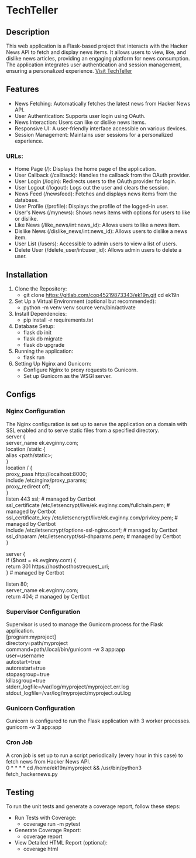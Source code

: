 # TechTeller
## Description
This web application is a Flask-based project that interacts with the Hacker News API to fetch and display news items. It allows users to view, like, and dislike news articles, providing an engaging platform for news consumption. The application integrates user authentication and session management, ensuring a personalized experience.
[Visit TechTeller](https://ek.evginny.com/)
## Features
* News Fetching: Automatically fetches the latest news from Hacker News API.
* User Authentication: Supports user login using OAuth.
* News Interaction: Users can like or dislike news items.
* Responsive UI: A user-friendly interface accessible on various devices.
* Session Management: Maintains user sessions for a personalized experience.

### URLs:
* Home Page (/): Displays the home page of the application.
* User Callback (/callback): Handles the callback from the OAuth provider.
* User Login (/login): Redirects users to the OAuth provider for login.
* User Logout (/logout): Logs out the user and clears the session.
* News Feed (/newsfeed): Fetches and displays news items from the database.
* User Profile (/profile): Displays the profile of the logged-in user.
* User's News (/mynews): Shows news items with options for users to like or dislike.
* Like News (/like_news/int:news_id): Allows users to like a news item.
* Dislike News (/dislike_news/int:news_id): Allows users to dislike a news item.
* User List (/users): Accessible to admin users to view a list of users.
* Delete User (/delete_user/int:user_id): Allows admin users to delete a user.

## Installation
1. Clone the Repository: 
    * git clone https://gitlab.com/cop45219873343/ek19n.git cd ek19n
2. Set Up a Virtual Environment (optional but recommended):
    * python -m venv venv source venv/bin/activate
3.  Install Dependencies:
    * pip install -r requirements.txt
4.  Database Setup: 
    * flask db init
    * flask db migrate
    * flask db upgrade
5. Running the application:
    * flask run
6. Setting Up Nginx and Gunicorn:
    * Configure Nginx to proxy requests to Gunicorn.
    * Set up Gunicorn as the WSGI server.

## Configs
### Nginx Configuration
  
The Nginx configuration is set up to serve the application on a domain with SSL enabled and to serve static files from a specified directory.  
server {  
server_name ek.evginny.com;  
location /static {  
alias <path/static>;  
}  
location / {  
proxy_pass http://localhost:8000;  
include /etc/nginx/proxy_params;  
proxy_redirect off;  
}  
listen 443 ssl; # managed by Certbot  
ssl_certificate /etc/letsencrypt/live/ek.evginny.com/fullchain.pem; # managed by Certbot  
ssl_certificate_key /etc/letsencrypt/live/ek.evginny.com/privkey.pem; # managed by Certbot  
include /etc/letsencrypt/options-ssl-nginx.conf; # managed by Certbot  
ssl_dhparam /etc/letsencrypt/ssl-dhparams.pem; # managed by Certbot  
}  


server {  
if ($host = ek.evginny.com) {  
return 301 https://hosthosthostrequest_uri;  
} # managed by Certbot  

listen 80;  
server_name ek.evginny.com;  
return 404; # managed by Certbot  

### Supervisor Configuration
Supervisor is used to manage the Gunicorn process for the Flask application.  
[program:myproject]  
directory=path/myproject  
command=path/.local/bin/gunicorn -w 3 app:app  
user=username  
autostart=true  
autorestart=true  
stopasgroup=true  
killasgroup=true  
stderr_logfile=/var/log/myproject/myproject.err.log  
stdout_logfile=/var/log/myproject/myproject.out.log  
### Gunicorn Configuration
Gunicorn is configured to run the Flask application with 3 worker processes.  
gunicorn -w 3 app:app  
### Cron Job
A cron job is set up to run a script periodically (every hour in this case) to fetch news from Hacker News API.  
0 * * * * cd /home/ek19n/myproject && /usr/bin/python3 fetch_hackernews.py

## Testing
To run the unit tests and generate a coverage report, follow these steps:
* Run Tests with Coverage:
    * coverage run -m pytest
* Generate Coverage Report:
    * coverage report
* View Detailed HTML Report (optional):
    * coverage html
